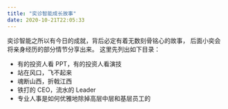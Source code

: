 ```yaml
---
title: "奕诊智能成长故事"
date: 2020-10-21T22:05:33
---
```


奕诊智能之所以有今日的成就，背后必定有着无数刻骨铭心的故事，
后面小奕会将亲身经历的部分情节分享出来。
这里先列出如下目录：

 - 有的投资人看 PPT，有的投资人看演技
 - 站在风口，飞不起来
 - 魂断山西，折戟江西
 - 铁打的 CEO，流水的 Leader
 - 专业人事是如何优雅地除掉高层中层和基层员工的